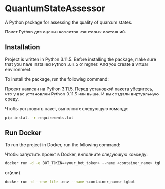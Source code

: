 # QuantumStateAssessor
A Python package for assessing the quality of quantum states.

Пакет Python для оценки качества квантовых состояний.

## Installation
Project is written in Python 3.11.5. 
Before installing the package, make sure that you have installed Python 3.11.5 or higher. 
And you create a virtual environment.

To install the package, run the following command:

Проект написан на Python 3.11.5. Перед установкой пакета убедитесь, что у вас установлен Python 3.11.5 или выше. И вы создали виртуальную среду.

Чтобы установить пакет, выполните следующую команду:
```bash
pip install -r requirements.txt
```

## Run Docker
To run the project in Docker, run the following command:

Чтобы запустить проект в Docker, выполните следующую команду:
```bash
docker run -d -e BOT_TOKEN=<your_bot_token> --name <container_name> tgbot
```
or(или)
```bash
docker run -d --env-file .env --name <container_name> tgbot
```